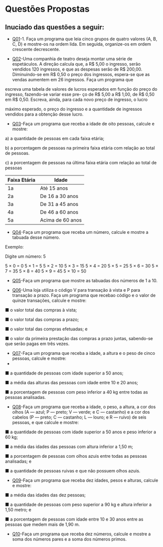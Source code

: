 # Questões Propostas

## Inuciado das questões a seguir:

- [Q01](Q01)-1. Faça um programa que leia cinco grupos de quatro valores (A, B, C, D) e mostre-os na ordem lida. Em seguida, organize-os em ordem crescente decrescente.

- [Q02](Q02)-Uma companhia de teatro deseja montar uma série de espetáculos. A direção calcula que, a
R$ 5,00 o ingresso, serão vendidos 120 ingressos, e que as despesas serão de R$ 200,00. Diminuindo-se em
R$ 0,50 o preço dos ingressos, espera-se que as vendas aumentem em 26 ingressos. Faça um programa que

escreva uma tabela de valores de lucros esperados em função do preço do ingresso, fazendo-se variar esse pre-
ço de R$ 5,00 a R$ 1,00, de R$ 0,50 em R$ 0,50. Escreva, ainda, para cada novo preço de ingresso, o lucro

máximo esperado, o preço do ingresso e a quantidade de ingressos vendidos para a obtenção desse lucro.

- [Q03](Q03)-Faça um programa que receba a idade de oito pessoas, calcule e mostre:
  
a) a quantidade de pessoas em cada faixa etária;

b) a porcentagem de pessoas na primeira faixa etária com relação ao total de pessoas.

c) a porcentagem de pessoas na última faixa etária com relação ao total de pessoas

|Faixa Etária |     Idade      |
|-------------|----------------|
|1a           | Até 15 anos    |
|2a           |De 16 a 30 anos | 
|3a           |De 31 a 45 anos |
|4a           |De 46 a 60 anos |
|5a           |Acima de 60 anos|

- [Q04](Q04)-Faça um programa que receba um número, calcule e mostre a tabuada desse número.
  
Exemplo:

Digite um número: 5

5 × 0 = 0
5 × 1 = 5
5 × 2 = 10
5 × 3 = 15
5 × 4 = 20
5 × 5 = 25
5 × 6 = 30
5 × 7 = 35
5 × 8 = 40
5 × 9 = 45
5 × 10 = 50
  
- [Q05](Q05)-Faça um programa que mostre as tabuadas dos números de 1 a 10.
  
- [Q06](Q06)-Uma loja utiliza o código V para transação à vista e P para transação a prazo. Faça um programa que recebao código e o valor de quinze transações, calcule e mostre:

■ o valor total das compras à vista;

■ o valor total das compras a prazo;

■ o valor total das compras efetuadas; e

■ o valor da primeira prestação das compras a prazo juntas, sabendo-se que serão pagas em três vezes.

- [Q07](Q07)-Faça um programa que receba a idade, a altura e o peso de cinco pessoas, calcule e mostre:
- 
■ a quantidade de pessoas com idade superior a 50 anos;

■ a média das alturas das pessoas com idade entre 10 e 20 anos;

■ a porcentagem de pessoas com peso inferior a 40 kg entre todas as pessoas analisadas.

- [Q08](Q08)-Faça um programa que receba a idade, o peso, a altura, a cor dos olhos (A — azul; P — preto; V — verde; e
C — castanho) e a cor dos cabelos (P — preto; C — castanho; L — louro; e R — ruivo) de seis pessoas, e que
calcule e mostre:

■ a quantidade de pessoas com idade superior a 50 anos e peso inferior a 60 kg;

■ a média das idades das pessoas com altura inferior a 1,50 m;

■ a porcentagem de pessoas com olhos azuis entre todas as pessoas analisadas; e

■ a quantidade de pessoas ruivas e que não possuem olhos azuis.

- [Q09](Q09)-Faça um programa que receba dez idades, pesos e alturas, calcule e mostre:
  
■ a média das idades das dez pessoas;

■ a quantidade de pessoas com peso superior a 90 kg e altura inferior a 1,50 metro; e

■ a porcentagem de pessoas com idade entre 10 e 30 anos entre as pessoas que medem mais de
1,90 m.

- [Q10](Q10)-Faça um programa que receba dez números, calcule e mostre a soma dos números pares e a soma dos
números primos.
